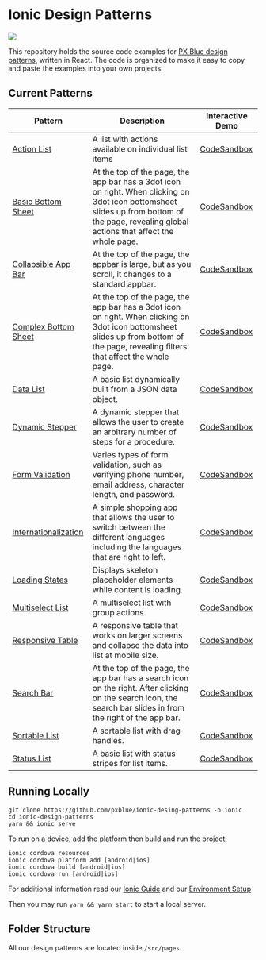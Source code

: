 # Ionic Design Patterns

[![](https://img.shields.io/circleci/project/github/pxblue/ionic-design-patterns/master.svg?style=flat)](https://circleci.com/gh/pxblue/ionic-design-patterns/tree/master)

This repository holds the source code examples for [PX Blue design patterns](https://pxblue.github.io/patterns), written in React. The code is organized to make it easy to copy and paste the examples into your own projects.

## Current Patterns

| Pattern                                                                        | Description                                                                                                                                                                                  | Interactive Demo                                                                                                                                                                 |
| ------------------------------------------------------------------------------ | -------------------------------------------------------------------------------------------------------------------------------------------------------------------------------------------- | -------------------------------------------------------------------------------------------------------------------------------------------------------------------------------- |
| [Action List](https://pxblue.github.io/patterns/lists)                         | A list with actions available on individual list items                                                                                                                                       | [CodeSandbox](https://codesandbox.io/s/github/pxblue/ionic-design-patterns/tree/master?file=/src/pages/lists/action-list/index.tsx&initialpath=action-list)                      |
| [Basic Bottom Sheet](https://pxblue.github.io/patterns/overlay)                | At the top of the page, the app bar has a 3dot icon on right. When clicking on 3dot icon bottomsheet slides up from bottom of the page, revealing global actions that affect the whole page. | [CodeSandbox](https://codesandbox.io/s/github/pxblue/ionic-design-patterns/tree/master?file=/src/pages/overlays/basic-bottom-sheet/index.tsx&initialpath=basic-bottom-sheet)     |
| [Collapsible App Bar](https://pxblue.github.io/patterns/appbar)                | At the top of the page, the appbar is large, but as you scroll, it changes to a standard appbar.                                                                                             | [CodeSandbox](https://codesandbox.io/s/github/pxblue/ionic-design-patterns/tree/master?file=/src/pages/app-bar/collapsible-app-bar/index.tsx&initialpath=collapsible)            |
| [Complex Bottom Sheet](https://pxblue.github.io/patterns/overlay)              | At the top of the page, the app bar has a 3dot icon on right. When clicking on 3dot icon bottomsheet slides up from bottom of the page, revealing filters that affect the whole page.        | [CodeSandbox](https://codesandbox.io/s/github/pxblue/ionic-design-patterns/tree/master?file=/src/pages/overlays/complex-bottom-sheet/index.tsx&initialpath=complex-bottom-sheet) |
| [Data List](https://pxblue.github.io/patterns/lists)                           | A basic list dynamically built from a JSON data object.                                                                                                                                      | [CodeSandbox](https://codesandbox.io/s/github/pxblue/ionic-design-patterns/tree/master?file=/src/pages/lists/data-list/index.tsx&initialpath=data-list)                          |
| [Dynamic Stepper](https://pxblue.github.io/patterns/steppers)                  | A dynamic stepper that allows the user to create an arbitrary number of steps for a procedure.                                                                                               | [CodeSandbox](https://codesandbox.io/s/github/pxblue/ionic-design-patterns/tree/master?file=/src/pages/dynamic-stepper/index.tsx&initialpath=dynamic-stepper)                    |
| [Form Validation](https://pxblue.github.io/patterns/forms)                     | Varies types of form validation, such as verifying phone number, email address, character length, and password.                                                                              | [CodeSandbox](https://codesandbox.io/s/github/pxblue/ionic-design-patterns/tree/master?file=/src/pages/form-validation/index.tsx&initialpath=form-validation)                    |
| [Internationalization](https://pxblue.github.io/patterns/internationalization) | A simple shopping app that allows the user to switch between the different languages including the languages that are right to left.                                                         | [CodeSandbox](https://codesandbox.io/s/github/pxblue/ionic-design-patterns/tree/master?file=/src/pages/i18n/index.tsx&initialpath=i18n)                                          |
| [Loading States](https://pxblue.github.io/patterns/empty-states)               | Displays skeleton placeholder elements while content is loading.                                                                                                                             | [CodeSandbox](https://codesandbox.io/s/github/pxblue/ionic-design-patterns/tree/master?file=/src/pages/loading-states/index.tsx&initialpath=loading-states)                      |
| [Multiselect List](https://pxblue.github.io/patterns/lists)                    | A multiselect list with group actions.                                                                                                                                                       | [CodeSandbox](https://codesandbox.io/s/github/pxblue/ionic-design-patterns/tree/master?file=/src/pages/lists/multiselect-list/index.tsx&initialpath=multiselect-list)            |
| [Responsive Table](https://pxblue.github.io/patterns/lists)                    | A responsive table that works on larger screens and collapse the data into list at mobile size.                                                                                              | [CodeSandbox](https://codesandbox.io/s/github/pxblue/ionic-design-patterns/tree/master?file=/src/pages/lists/responsive-table/index.tsx&initialpath=responsive-table)            |
| [Search Bar](https://pxblue.github.io/patterns/appbar)                         | At the top of the page, the app bar has a search icon on the right. After clicking on the search icon, the search bar slides in from the right of the app bar.                               | [CodeSandbox](https://codesandbox.io/s/github/pxblue/ionic-design-patterns/tree/master?file=/src/pages/app-bar/search-bar/index.tsx&initialpath=search)                          |
| [Sortable List](https://pxblue.github.io/patterns/lists)                       | A sortable list with drag handles.                                                                                                                                                           | [CodeSandbox](https://codesandbox.io/s/github/pxblue/ionic-design-patterns/tree/master?file=/src/pages/lists/sortable-list/index.tsx&initialpath=sortable-list)                  |
| [Status List](https://pxblue.github.io/patterns/lists)                         | A basic list with status stripes for list items.                                                                                                                                             | [CodeSandbox](https://codesandbox.io/s/github/pxblue/ionic-design-patterns/tree/master?file=/src/pages/lists/status-list/index.tsx&initialpath=status-list)                      |

## Running Locally

```
git clone https://github.com/pxblue/ionic-desing-patterns -b ionic
cd ionic-design-patterns
yarn && ionic serve
```
To run on a device, add the platform then build and run the project:
```
ionic cordova resources
ionic cordova platform add [android|ios]
ionic cordova build [android|ios]
ionic cordova run [android|ios]
```
For additional information read our [Ionic Guide](https://pxblue.github.io/development/frameworks-mobile/ionic) and our [Environment Setup](https://pxblue.github.io/development/environment)

Then you may run `yarn && yarn start` to start a local server.

## Folder Structure

All our design patterns are located inside `/src/pages`.
